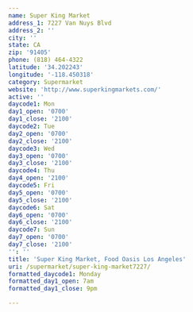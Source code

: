 ```yaml
---
name: Super King Market
address_1: 7227 Van Nuys Blvd
address_2: ''
city: ''
state: CA
zip: '91405'
phone: (818) 464-4322
latitude: '34.202243'
longitude: '-118.450318'
category: Supermarket
website: 'http://www.superkingmarkets.com/'
active: ''
daycode1: Mon
day1_open: '0700'
day1_close: '2100'
daycode2: Tue
day2_open: '0700'
day2_close: '2100'
daycode3: Wed
day3_open: '0700'
day3_close: '2100'
daycode4: Thu
day4_open: '2100'
daycode5: Fri
day5_open: '0700'
day5_close: '2100'
daycode6: Sat
day6_open: '0700'
day6_close: '2100'
daycode7: Sun
day7_open: '0700'
day7_close: '2100'
'': ''
title: 'Super King Market, Food Oasis Los Angeles'
uri: /supermarket/super-king-market7227/
formatted_daycode1: Monday
formatted_day1_open: 7am
formatted_day1_close: 9pm

---
```

